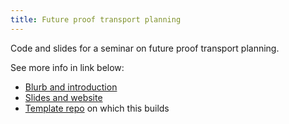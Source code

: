 ```yaml
---
title: Future proof transport planning
---
```


Code and slides for a seminar on future proof transport planning. 

See more info in link below:

- [Blurb and introduction](https://www.robinlovelace.net/talk/tools-for-future-proof-transport-planning-open-source-open-access-reproducible-and-collaborative/)
- [Slides and website](https://robinlovelace.github.io/future-proof-transport-planning/)
- [Template repo](https://github.com/Robinlovelace/reproducible-slides-repo-template) on which this builds